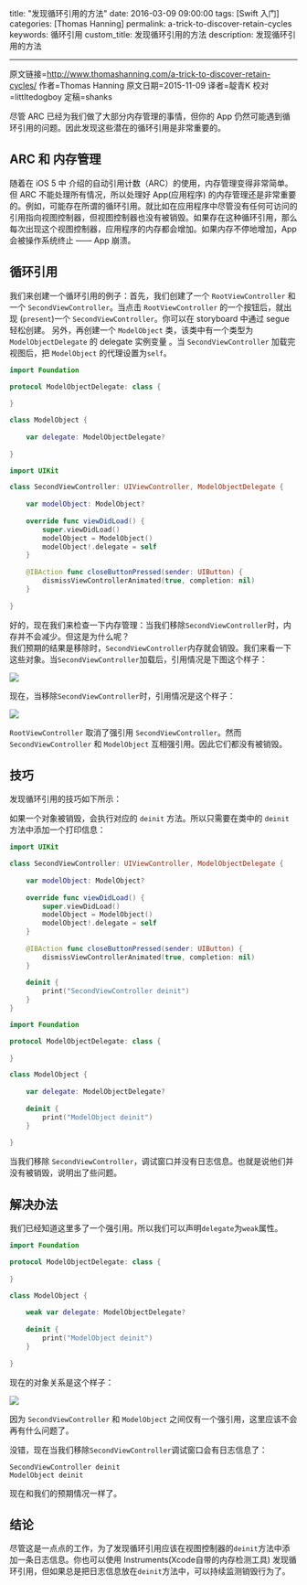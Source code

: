 title: "发现循环引用的方法"
date: 2016-03-09 09:00:00
tags: [Swift 入门]
categories: [Thomas Hanning]
permalink: a-trick-to-discover-retain-cycles
keywords: 循环引用
custom_title: 发现循环引用的方法
description: 发现循环引用的方法

---
原文链接=http://www.thomashanning.com/a-trick-to-discover-retain-cycles/
作者=Thomas Hanning
原文日期=2015-11-09
译者=靛青K
校对=littltedogboy
定稿=shanks


尽管 ARC 已经为我们做了大部分内存管理的事情，但你的 App 仍然可能遇到循环引用的问题。因此发现这些潜在的循环引用是非常重要的。
<!--more-->

## ARC 和 内存管理

随着在 iOS 5 中 介绍的自动引用计数（ARC）的使用，内存管理变得非常简单。但 ARC 不能处理所有情况，所以处理好 App(应用程序) 的内存管理还是非常重要的。例如，可能存在所谓的循环引用。就比如在应用程序中尽管没有任何可访问的引用指向视图控制器，但视图控制器也没有被销毁。如果存在这种循环引用，那么每次出现这个视图控制器，应用程序的内存都会增加。如果内存不停地增加，App 会被操作系统终止 —— App 崩溃。

## 循环引用

我们来创建一个循环引用的例子：首先，我们创建了一个 `RootViewController` 和一个 `SecondViewController`。当点击 `RootViewController` 的一个按钮后，就出现 (`present`)一个 `SecondViewController`。你可以在 storyboard 中通过 segue 轻松创建。 另外，再创建一个 `ModelObject` 类，该类中有一个类型为 `ModelObjectDelegate` 的 delegate 实例变量 。当 `SecondViewController` 加载完视图后，把 `ModelObject` 的代理设置为`self`。

```Swift
import Foundation

protocol ModelObjectDelegate: class {
    
}

class ModelObject {
    
    var delegate: ModelObjectDelegate?
       
}
```

```Swift
import UIKit

class SecondViewController: UIViewController, ModelObjectDelegate {
    
    var modelObject: ModelObject?
    
    override func viewDidLoad() {
        super.viewDidLoad()
        modelObject = ModelObject()
        modelObject!.delegate = self
    }
        
    @IBAction func closeButtonPressed(sender: UIButton) {
        dismissViewControllerAnimated(true, completion: nil)
    }
    
}
```

好的，现在我们来检查一下内存管理：当我们移除`SecondViewController`时，内存并不会减少。但这是为什么呢？  
我们预期的结果是移除时，`SecondViewController`内存就会销毁。我们来看一下这些对象。当`SecondViewController`加载后，引用情况是下图这个样子：

![](/img/articles/a-trick-to-discover-retain-cycles/retainc1.jpg1457485815.2839491)

现在，当移除`SecondViewController`时，引用情况是这个样子：

![](/img/articles/a-trick-to-discover-retain-cycles/retain2c.jpg1457485816.052251)

`RootViewController` 取消了强引用 `SecondViewController`。然而 `SecondViewController` 和 `ModelObject` 互相强引用。因此它们都没有被销毁。

## 技巧
发现循环引用的技巧如下所示：  

如果一个对象被销毁，会执行对应的 `deinit` 方法。所以只需要在类中的 `deinit` 方法中添加一个打印信息：

```Swift
import UIKit

class SecondViewController: UIViewController, ModelObjectDelegate {
    
    var modelObject: ModelObject?
    
    override func viewDidLoad() {
        super.viewDidLoad()
        modelObject = ModelObject()
        modelObject!.delegate = self
    }
    
    @IBAction func closeButtonPressed(sender: UIButton) {
        dismissViewControllerAnimated(true, completion: nil)
    }
    
    deinit {
        print("SecondViewController deinit")
    }
}
```

```Swift
import Foundation

protocol ModelObjectDelegate: class {
    
}

class ModelObject {
    
    var delegate: ModelObjectDelegate?
    
    deinit {
        print("ModelObject deinit")
    }
    
}
```

当我们移除 `SecondViewController`，调试窗口并没有日志信息。也就是说他们并没有被销毁，说明出了些问题。

## 解决办法

我们已经知道这里多了一个强引用。所以我们可以声明`delegate`为`weak`属性。

```Swift
import Foundation

protocol ModelObjectDelegate: class {
    
}

class ModelObject {
    
    weak var delegate: ModelObjectDelegate?
    
    deinit {
        print("ModelObject deinit")
    }
    
}
```

现在的对象关系是这个样子：

![](/img/articles/a-trick-to-discover-retain-cycles/retainc3.jpg1457485816.738923)

因为 `SecondViewController` 和 `ModelObject` 之间仅有一个强引用，这里应该不会再有什么问题了。

没错，现在当我们移除`SecondViewController`调试窗口会有日志信息了：

```
SecondViewController deinit
ModelObject deinit
```

现在和我们的预期情况一样了。

## 结论

尽管这是一点点的工作，为了发现循环引用应该在视图控制器的`deinit`方法中添加一条日志信息。你也可以使用 Instruments(Xcode自带的内存检测工具) 发现循环引用，但如果总是把日志信息放在`deinit`方法中，可以持续监测销毁行为了。